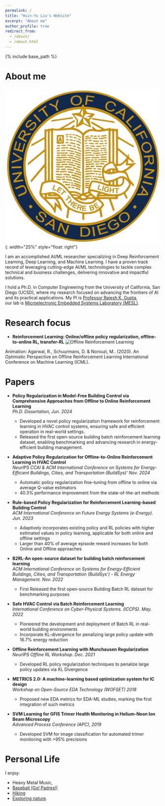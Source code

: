 ```yaml
---
permalink: /
title: "Hsin-Yu Liu's Website"
excerpt: "About me"
author_profile: true
redirect_from: 
  - /about/
  - /about.html
---
```

{% include base_path %}

About me
======
![UCSD](/images/UCSD_Seal.png){: width="25%" style="float: right"}  

I am an accomplished AI/ML researcher specializing in Deep Reinforcement Learning, Deep Learning, and Machine Learning. I have a proven track record of leveraging cutting-edge AI/ML technologies to tackle complex technical and business challenges, delivering innovative and impactful solutions.

I hold a Ph.D. in Computer Engineering from the University of California, San Diego (UCSD), where my research focused on advancing the frontiers of AI and its practical applications.
My PI is [Professor Rajesh K. Gupta](http://mesl.ucsd.edu/gupta/),  
our lab is [Microelectronic Embedded Systems Laboratory (MESL)](http://mesl.ucsd.edu/).  


Research focus
======
* **Reinforcement Learning: Online/offline policy regularization, offline-to-online RL, transfer-RL**
![Offline Reinforcement Learning](https://offline-rl.github.io/assets/OFFLINE_RL.gif)

Animation: Agarwal, R., Schuurmans, D. & Norouzi, M.. (2020). An Optimistic Perspective on Offline Reinforcement Learning International Conference on Machine Learning (ICML).


Papers
======
* **Policy Regularization in Model-Free Building Control via Comprehensive Approaches from Offline to Online Reinforcement Learning**  
  *Ph.D. Dissertation, Jun. 2024*  
    * Developed a novel policy regularization framework for reinforcement learning in HVAC control systems, ensuring safe and efficient operation in real-world settings.
    * Released the first open-source building batch reinforcement learning dataset, enabling benchmarking and advancing research in energy-efficient building management.

* **Adaptive Policy Regularization for Offline-to-Online Reinforcement Learning in HVAC Control**  
  *NeurIPS CCAI & ACM International Conference on Systems for Energy-Efficient Buildings, Cities, and Transportation (BuildSys)’ Nov. 2024*  
    * Automatic policy regularization fine-tuning from offline to online via average Q-value estimators
    * 40.3% performance improvement from the state-of-the-art methods

* **Rule-based Policy Regularization for Reinforcement Learning-based Building Control**  
  *ACM International Conference on Future Energy Systems (e-Energy). Jun. 2023*  
    * Adaptively incorporates existing policy and RL policies with higher estimated values in policy learning, applicable for both online and offline settings
    * Larger than 40% of average episode reward increases for both Online and Offline approaches

* **B2RL-An open-source dataset for building batch reinforcement learning**  
  *ACM International Conference on Systems for Energy-Efficient Buildings, Cities, and Transportation (BuildSys’) - RL Energy Management. Nov. 2022*  
    * First Released the first open-source Building Batch RL dataset for benchmarking purposes

* **Safe HVAC Control via Batch Reinforcement Learning**  
  *International Conference on Cyber-Physical Systems. (ICCPS). May. 2022*  
    * Pioneered the development and deployment of Batch RL in real-world building environments
    * Incorporate KL-divergence for penalizing large policy update with 16.7% energy reduction

* **Offline Reinforcement Learning with Munchausen Regularization**  
  *NeurIPS Offline RL Workshop. Dec. 2021*  
    * Developed RL policy regularization techniques to penalize large policy updates via KL Divergence


* **METRICS 2.0: A machine-learning based optimization system for IC design**  
  *Workshop on Open-Source EDA Technology (WOFSET) 2018*  
    * Proposed new EDA metrics for EDA-ML studies, marking the first integration of such metrics

* **SVM Learning for GFIS Trimer Health Monitoring in Helium-Neon Ion Beam Microscopy**  
  *Advanced Process Conference (APC), 2019*  
    * Developed SVM for image classification for automated trimer monitoring with >95% precisions


Personal Life
======
I enjoy:
- Heavy Metal Music, 
- [Baseball (Go! Padres!)](/images/padres.jpeg)
- [Hiking](/images/mountain.png)
- [Exploring nature](/images/white_sand.jpeg).
